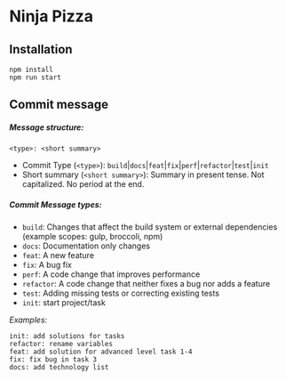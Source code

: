 # Ninja Pizza

## Installation

```
npm install
npm run start
```

## Commit message

##### Message structure:

`<type>: <short summary>`

- Commit Type (`<type>`): `build`|`docs`|`feat`|`fix`|`perf`|`refactor`|`test`|`init`
- Short summary (`<short summary>`): Summary in present tense. Not capitalized. No period at the end.

##### Commit Message types:

- `build`: Changes that affect the build system or external dependencies (example scopes: gulp, broccoli, npm)
- `docs`: Documentation only changes
- `feat`: A new feature
- `fix`: A bug fix
- `perf`: A code change that improves performance
- `refactor`: A code change that neither fixes a bug nor adds a feature
- `test`: Adding missing tests or correcting existing tests
- `init`: start project/task

_Examples:_

```
init: add solutions for tasks
refactor: rename variables
feat: add solution for advanced level task 1-4
fix: fix bug in task 3
docs: add technology list
```
